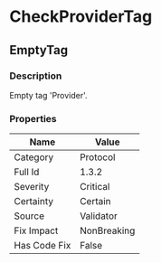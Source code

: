 ﻿---  
uid: Validator_1_3_2  
---

# CheckProviderTag

## EmptyTag

### Description

Empty tag 'Provider'.

### Properties

| Name         | Value       |
| ------------ | ----------- |
| Category     | Protocol    |
| Full Id      | 1.3.2       |
| Severity     | Critical    |
| Certainty    | Certain     |
| Source       | Validator   |
| Fix Impact   | NonBreaking |
| Has Code Fix | False       |
